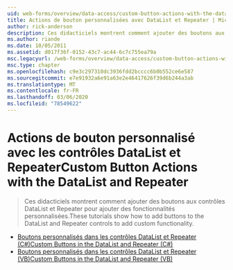 ```yaml
---
uid: web-forms/overview/data-access/custom-button-actions-with-the-datalist-and-repeater/index
title: Actions de bouton personnalisées avec DataList et Repeater | Microsoft Docs
author: rick-anderson
description: Ces didacticiels montrent comment ajouter des boutons aux contrôles DataList et Repeater pour ajouter des fonctionnalités personnalisées.
ms.author: riande
ms.date: 10/05/2011
ms.assetid: d017f36f-0152-43c7-ac44-6c7c755ea79a
msc.legacyurl: /web-forms/overview/data-access/custom-button-actions-with-the-datalist-and-repeater
msc.type: chapter
ms.openlocfilehash: c9e3c297310dc3936fdd2bcccc6b0b552ce6e587
ms.sourcegitcommit: e7e91932a6e91a63e2e46417626f39d6b244a3ab
ms.translationtype: MT
ms.contentlocale: fr-FR
ms.lasthandoff: 03/06/2020
ms.locfileid: "78549622"
---
```

# <a name="custom-button-actions-with-the-datalist-and-repeater"></a><span data-ttu-id="18ed1-103">Actions de bouton personnalisé avec les contrôles DataList et Repeater</span><span class="sxs-lookup"><span data-stu-id="18ed1-103">Custom Button Actions with the DataList and Repeater</span></span>

> <span data-ttu-id="18ed1-104">Ces didacticiels montrent comment ajouter des boutons aux contrôles DataList et Repeater pour ajouter des fonctionnalités personnalisées.</span><span class="sxs-lookup"><span data-stu-id="18ed1-104">These tutorials show how to add buttons to the DataList and Repeater controls to add custom functionality.</span></span>

- [<span data-ttu-id="18ed1-105">Boutons personnalisés dans les contrôles DataList et Repeater (C#)</span><span class="sxs-lookup"><span data-stu-id="18ed1-105">Custom Buttons in the DataList and Repeater (C#)</span></span>](custom-buttons-in-the-datalist-and-repeater-cs.md)
- [<span data-ttu-id="18ed1-106">Boutons personnalisés dans les contrôles DataList et Repeater (VB)</span><span class="sxs-lookup"><span data-stu-id="18ed1-106">Custom Buttons in the DataList and Repeater (VB)</span></span>](custom-buttons-in-the-datalist-and-repeater-vb.md)
